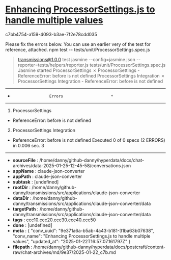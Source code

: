 # [Enhancing ProcessorSettings.js to handle multiple values](https://claude.ai/chat/9e371a6a-b5ab-4a43-b181-31ba63b07638)

c7bb4754-a159-4093-b3ae-7f2e78cdd035

Please fix the errors below. You can use an earlier very of the test for reference, attached.
npm test -- tests/unit/ProcessorSettings.spec.js
> transmissions@1.0.0 test
> jasmine --config=jasmine.json --reporter=tests/helpers/reporter.js tests/unit/ProcessorSettings.spec.js
Jasmine started
  ProcessorSettings
    ✗ ProcessorSettings
      - ReferenceError: before is not defined
  ProcessorSettings Integration
    ✗ ProcessorSettings Integration
      - ReferenceError: before is not defined
**************************************************
*                     Errors                     *
**************************************************
1) ProcessorSettings
  - ReferenceError: before is not defined
2) ProcessorSettings Integration
  - ReferenceError: before is not defined
Executed 0 of 0 specs (2 ERRORS) in 0.006 sec.
3

---

* **sourceFile** : /home/danny/github-danny/hyperdata/docs/chat-archives/data-2025-01-25-12-45-58/conversations.json
* **appName** : claude-json-converter
* **appPath** : claude-json-converter
* **subtask** : [undefined]
* **rootDir** : /home/danny/github-danny/transmissions/src/applications/claude-json-converter
* **dataDir** : /home/danny/github-danny/transmissions/src/applications/claude-json-converter/data
* **targetPath** : /home/danny/github-danny/transmissions/src/applications/claude-json-converter/data
* **tags** : ccc10.ccc20.ccc30.ccc40.ccc50
* **done** : [undefined]
* **meta** : {
  "conv_uuid": "9e371a6a-b5ab-4a43-b181-31ba63b07638",
  "conv_name": "Enhancing ProcessorSettings.js to handle multiple values",
  "updated_at": "2025-01-22T16:57:07.161797Z"
}
* **filepath** : /home/danny/github-danny/hyperdata/docs/postcraft/content-raw/chat-archives/md/9e37/2025-01-22_c7b.md